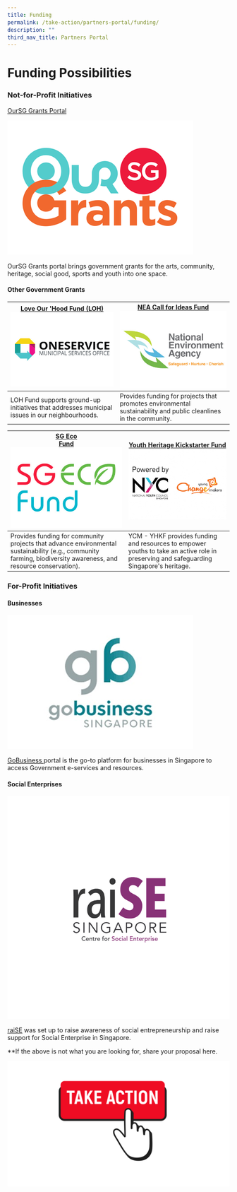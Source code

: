 ```yaml
---
title: Funding
permalink: /take-action/partners-portal/funding/
description: ""
third_nav_title: Partners Portal
---
```

# Funding Possibilities


### Not-for-Profit Initiatives 

[OurSG Grants Portal](https://oursggrants.gov.sg)

[![](/images/oursggrants_logo.png)](https://oursggrants.gov.sg)

OurSG Grants portal brings government grants for the arts, community, heritage, social good, sports and youth into one space. 

#### Other Government Grants

| [Love Our 'Hood Fund (LOH)](https://go.gov.sg/fund-application)![](/images/Opportunities/mso-logo_422x304.jpg)| [NEA Call for Ideas Fund](https://www.nea.gov.sg/programmes-grants/grants-and-awards/call-for-ideas-fund) ![](/images/Opportunities/nea-logo_422x304.jpg) |
| -------- | -------- | 
|LOH Fund supports ground-up initiatives that addresses municipal issues in our neighbourhoods. | Provides funding for projects that promotes environmental sustainability and public cleanlines in the community. | 

| [SG Eco<br> Fund](https://www.mse.gov.sg/sgecofund) ![](/images/Opportunities/sg-eco-fund_422x304.jpg) | [Youth Heritage Kickstarter Fund](https://www.nyc.gov.sg/programmes-grants/young-changemakers) ![](/images/Opportunities/nyc-ycm-logo-(422x304).jpg) |
| -------- | -------- | 
|Provides funding for community projects that advance environmental sustainability (e.g., community farming, biodiversity awareness, and resource conservation). | YCM - YHKF provides funding and resources to empower youths to take an active role in preserving and safeguarding Singapore's heritage. | 

### For-Profit Initiatives 

#### Businesses 

[![](/images/Opportunities/gobusiness-logo_422x304.jpg)](https://gobusiness.gov.sg)

[GoBusiness ](https://gobusiness.gov.sg)portal is the go-to platform for businesses in Singapore to access Government e-services and resources.

#### Social Enterprises
[![](/images/Opportunities/rsz_raise.png)](https://www.raise.sg)

[raiSE](https://www.raise.sg) was set up to raise awareness of social entrepreneurship and raise support for Social Enterprise in Singapore. 

**If the above is not what you are looking for, share your proposal here. 

[![](/images/take%20action.png)](https://go.gov.sg/takeactiontoday)